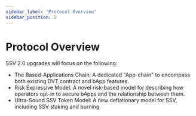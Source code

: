 ```yaml
---
sidebar_label: 'Protocol Overview'
sidebar_position: 2
---
```


# Protocol Overview

SSV 2.0 upgrades will focus on the following:

- The Based-Applications Chain: A dedicated "App-chain" to encompass both existing DVT contract and bApp features.
- Risk Expressive Model: A novel risk-based model for describing how operators opt-in to secure bApps and the relationship between them.
- Ultra-Sound SSV Token Model: A new deflationary model for SSV, including SSV staking and burning.

